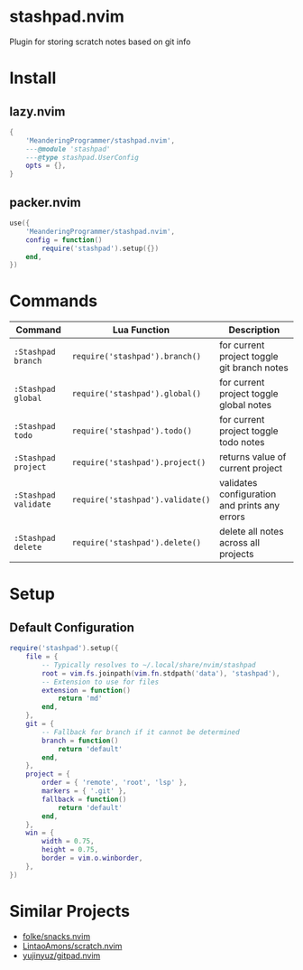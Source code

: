 # stashpad.nvim

Plugin for storing scratch notes based on git info

# Install

## lazy.nvim

```lua
{
    'MeanderingProgrammer/stashpad.nvim',
    ---@module 'stashpad'
    ---@type stashpad.UserConfig
    opts = {},
}
```

## packer.nvim

```lua
use({
    'MeanderingProgrammer/stashpad.nvim',
    config = function()
        require('stashpad').setup({})
    end,
})
```

# Commands

| Command              | Lua Function                     | Description                                   |
| -------------------- | -------------------------------- | --------------------------------------------- |
| `:Stashpad branch`   | `require('stashpad').branch()`   | for current project toggle git branch notes   |
| `:Stashpad global`   | `require('stashpad').global()`   | for current project toggle global notes       |
| `:Stashpad todo`     | `require('stashpad').todo()`     | for current project toggle todo notes         |
| `:Stashpad project`  | `require('stashpad').project()`  | returns value of current project              |
| `:Stashpad validate` | `require('stashpad').validate()` | validates configuration and prints any errors |
| `:Stashpad delete`   | `require('stashpad').delete()`   | delete all notes across all projects          |

# Setup

## Default Configuration

```lua
require('stashpad').setup({
    file = {
        -- Typically resolves to ~/.local/share/nvim/stashpad
        root = vim.fs.joinpath(vim.fn.stdpath('data'), 'stashpad'),
        -- Extension to use for files
        extension = function()
            return 'md'
        end,
    },
    git = {
        -- Fallback for branch if it cannot be determined
        branch = function()
            return 'default'
        end,
    },
    project = {
        order = { 'remote', 'root', 'lsp' },
        markers = { '.git' },
        fallback = function()
            return 'default'
        end,
    },
    win = {
        width = 0.75,
        height = 0.75,
        border = vim.o.winborder,
    },
})
```

# Similar Projects

- [folke/snacks.nvim](https://github.com/folke/snacks.nvim)
- [LintaoAmons/scratch.nvim](https://github.com/LintaoAmons/scratch.nvim)
- [yujinyuz/gitpad.nvim](https://github.com/yujinyuz/gitpad.nvim)
